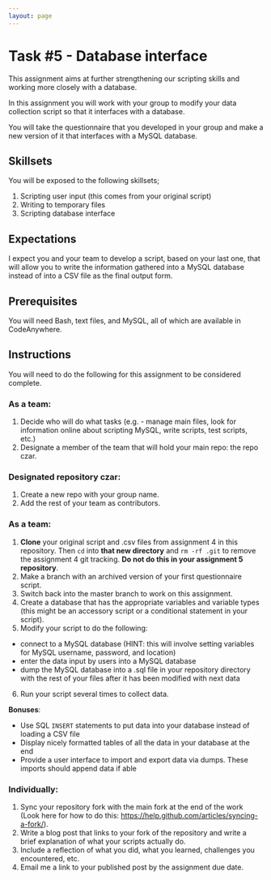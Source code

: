 ```yaml
---
layout: page
---
```


# Task #5 - Database interface

This assignment aims at further strengthening our scripting skills and working more closely with a database.

In this assignment you will work with your group to modify your data collection script so that it interfaces with a database. 

You will take the questionnaire that you developed in your group and make a new version of it that interfaces with a MySQL database. 

## Skillsets

You will be exposed to the following skillsets;

1. Scripting user input (this comes from your original script)
2. Writing to temporary files
3. Scripting database interface

## Expectations

I expect you and your team to develop a script, based on your last one, that will allow you to write the information gathered into a MySQL database instead of into a CSV file as the final output form. 

## Prerequisites
You will need Bash, text files, and MySQL, all of which are available in CodeAnywhere.

## Instructions

You will need to do the following for this assignment to be considered complete. 

### As a team:

1. Decide who will do what tasks (e.g. - manage main files, look for information online about scripting MySQL, write scripts, test scripts, etc.)
2. Designate a member of the team that will hold your main repo: the repo czar.

### Designated repository czar:
 
1. Create a new repo with your group name.
2. Add the rest of your team as contributors.

### As a team:

1. **Clone** your original script and .csv files from assignment 4 in this repository. Then `cd` into **that new directory** and `rm -rf .git` to remove the assignment 4 git tracking.  **Do not do this in your assignment 5 repository**.
2. Make a branch with an archived version of your first questionnaire script.
3. Switch back into the master branch to work on this assignment.
4. Create a database that has the appropriate variables and variable types (this might be an accessory script or a conditional statement in your script).
5. Modify your script to do the following:
  - connect to a MySQL database (HINT: this will involve setting variables for MySQL username, password, and location)
  - enter the data input by users into a MySQL database 
  - dump the MySQL database into a .sql file in your repository directory with the rest of your files after it has been modified with next data
6. Run your script several times to collect data.

**Bonuses**:

* Use SQL `INSERT` statements to put data into your database instead of loading a CSV file
* Display nicely formatted tables of all the data in your database at the end
* Provide a user interface to import and export data via dumps.  These imports should append data if able


### Individually:

1. Sync your repository fork with the main fork at the end of the work (Look here for how to do this: <https://help.github.com/articles/syncing-a-fork/>).
2. Write a blog post that links to your fork of the repository and write a brief explanation of what your scripts actually do. 
3. Include a reflection of what you did, what you learned, challenges you encountered, etc.
4. Email me a link to your published post by the assignment due date.

